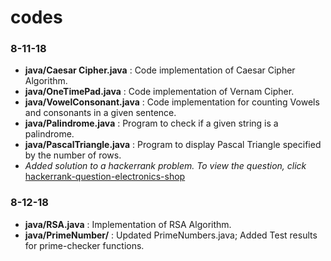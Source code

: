 # codes

### 8-11-18
* **java/Caesar Cipher.java** : Code implementation of Caesar Cipher Algorithm.
* **java/OneTimePad.java** : Code implementation of Vernam Cipher.
* **java/VowelConsonant.java** : Code implementation for counting Vowels and consonants in a given sentence.
* **java/Palindrome.java** : Program to check if a given string is a palindrome.
* **java/PascalTriangle.java** : Program to display Pascal Triangle specified by the number of rows.
* *Added solution to a hackerrank problem. To view the question, click* [hackerrank-question-electronics-shop](https://www.hackerrank.com/challenges/electronics-shop/problem)

### 8-12-18
* **java/RSA.java** : Implementation of RSA Algorithm.
* **java/PrimeNumber/** : Updated PrimeNumbers.java; Added Test results for prime-checker functions.
